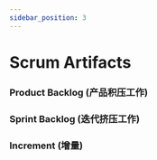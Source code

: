 ```yaml
---
sidebar_position: 3
---
```


# Scrum Artifacts
### Product Backlog (产品积压工作)

### Sprint Backlog (迭代挤压工作)

### Increment (增量)


